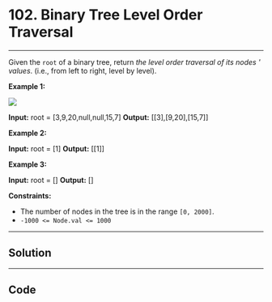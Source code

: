 # 102. Binary Tree Level Order Traversal

---

Given the `root` of a binary tree, return _the level order traversal of its nodes ' values_. (i.e., from left to right, level by level).

 

**Example 1:**

![](https://assets.leetcode.com/uploads/2021/02/19/tree1.jpg)


**Input:** root = [3,9,20,null,null,15,7]
**Output:** [[3],[9,20],[15,7]]


**Example 2:**


**Input:** root = [1]
**Output:** [[1]]


**Example 3:**


**Input:** root = []
**Output:** []


 

**Constraints:**

  * The number of nodes in the tree is in the range `[0, 2000]`.
  * `-1000 <= Node.val <= 1000`

---

## Solution



---

## Code
```python


```